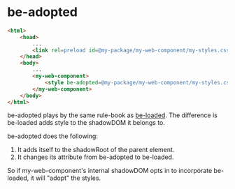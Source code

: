 # be-adopted

```html
<html>
    <head>
        ...
        <link rel=preload id=@my-package/my-web-component/my-styles.css integrity=...>
    </head>
    <body>
        ...
        <my-web-component>
            <style be-adopted=@my-package/my-web-component/my-styles.css></style>
        </my-web-component>
    </body>
</html>
```

be-adopted plays by the same rule-book as [be-loaded](https://github.com/bahrus/be-loaded).  The difference is be-loaded adds style to the shadowDOM it belongs to.

be-adopted does the following:

1.  It adds itself to the shadowRoot of the parent element.
2.  It changes its attribute from be-adopted to be-loaded.

So if my-web-component's internal shadowDOM opts in to incorporate be-loaded, it will "adopt" the styles.